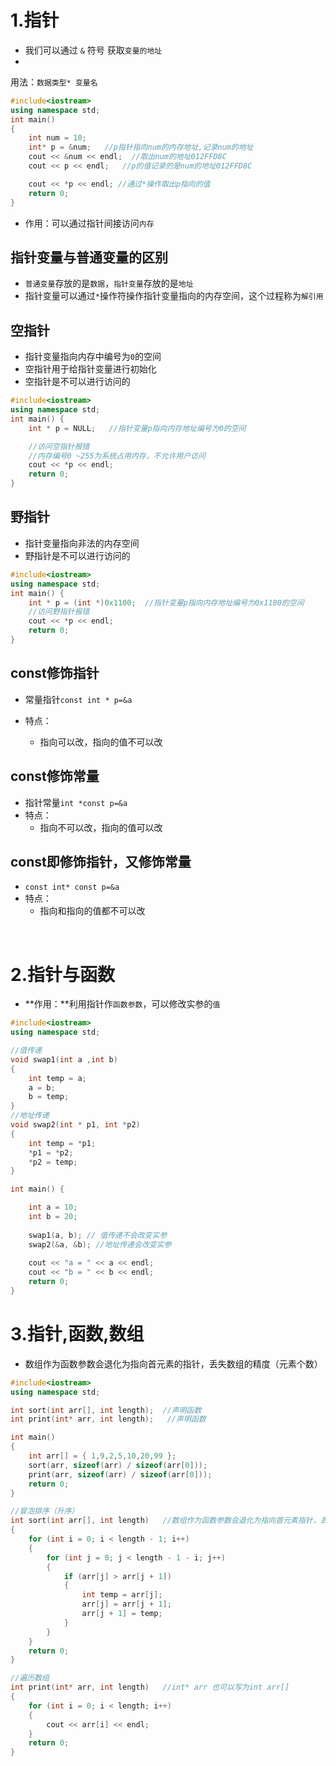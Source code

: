 # 1.指针

- 我们可以通过 `&` 符号 获取`变量的地址`
- 

用法：`数据类型* 变量名`

~~~c++
#include<iostream>
using namespace std;
int main() 
{
	int num = 10;
	int* p = &num;   //p指针指向num的内存地址,记录num的地址
	cout << &num << endl;  //取出num的地址012FFD8C
	cout << p << endl;   //p的值记录的是num的地址012FFD8C

	cout << *p << endl; //通过*操作取出p指向的值
	return 0;
}
~~~

- 作用：可以通过指针间接访问`内存`

## 指针变量与普通变量的区别

- `普通变量`存放的是`数据`，`指针变量`存放的是`地址`
- 指针变量可以通过`*`操作符操作指针变量指向的内存空间，这个过程称为`解引用`



## 空指针

- 指针变量指向内存中编号为`0`的空间
- 空指针用于给指针变量进行初始化
- 空指针是不可以进行访问的

~~~c++
#include<iostream>
using namespace std;
int main() {
	int * p = NULL;   //指针变量p指向内存地址编号为0的空间

	//访问空指针报错 
	//内存编号0 ~255为系统占用内存，不允许用户访问
	cout << *p << endl;
	return 0;
}
~~~

## 野指针

- 指针变量指向非法的内存空间
- 野指针是不可以进行访问的

~~~c++
#include<iostream>
using namespace std;
int main() {
	int * p = (int *)0x1100;  //指针变量p指向内存地址编号为0x1100的空间
	//访问野指针报错 
	cout << *p << endl;
	return 0;
}
~~~

## const修饰指针

- 常量指针`const int * p=&a`

- 特点：
  - 指向可以改，指向的值不可以改



## const修饰常量

- 指针常量`int *const p=&a`
- 特点：
  - 指向不可以改，指向的值可以改



## const即修饰指针，又修饰常量

- `const int* const p=&a`
- 特点：
  - 指向和指向的值都不可以改

​      

# 2.指针与函数

- **作用：**利用指针作`函数参数`，可以修改实参的`值`

~~~c++
#include<iostream>
using namespace std;

//值传递
void swap1(int a ,int b)
{
	int temp = a;
	a = b; 
	b = temp;
}
//地址传递
void swap2(int * p1, int *p2)
{
	int temp = *p1;
	*p1 = *p2;
	*p2 = temp;
}

int main() {

	int a = 10;
	int b = 20;
    
	swap1(a, b); // 值传递不会改变实参
	swap2(&a, &b); //地址传递会改变实参
    
	cout << "a = " << a << endl;
	cout << "b = " << b << endl;
	return 0;
}
~~~

# 3.指针,函数,数组

- 数组作为函数参数会退化为指向首元素的指针，丢失数组的精度（元素个数）

~~~c++
#include<iostream>
using namespace std;

int sort(int arr[], int length);  //声明函数
int print(int* arr, int length);   //声明函数

int main() 
{
	int arr[] = { 1,9,2,5,10,20,99 };
	sort(arr, sizeof(arr) / sizeof(arr[0]));
	print(arr, sizeof(arr) / sizeof(arr[0]));
	return 0;
}

//冒泡排序（升序）
int sort(int arr[], int length)   //数组作为函数参数会退化为指向首元素指针，丢失数组的精度（元素个数），所以要传入数组长度length
{
	for (int i = 0; i < length - 1; i++)
	{
		for (int j = 0; j < length - 1 - i; j++)
		{
			if (arr[j] > arr[j + 1])
			{
				int temp = arr[j];
				arr[j] = arr[j + 1];
				arr[j + 1] = temp;
			}
		}
	}
	return 0;
}

//遍历数组
int print(int* arr, int length)   //int* arr 也可以写为int arr[]
{
	for (int i = 0; i < length; i++)
	{
		cout << arr[i] << endl;
	}
	return 0;
}
~~~

